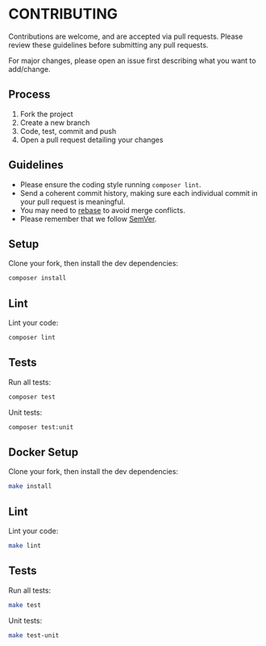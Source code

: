 # CONTRIBUTING

Contributions are welcome, and are accepted via pull requests.
Please review these guidelines before submitting any pull requests.

For major changes, please open an issue first describing what you want to add/change.

## Process

1. Fork the project
2. Create a new branch
3. Code, test, commit and push
4. Open a pull request detailing your changes

## Guidelines

* Please ensure the coding style running `composer lint`.
* Send a coherent commit history, making sure each individual commit in your pull request is meaningful.
* You may need to [rebase](https://git-scm.com/book/en/v2/Git-Branching-Rebasing) to avoid merge conflicts.
* Please remember that we follow [SemVer](http://semver.org/).

## Setup

Clone your fork, then install the dev dependencies:
```bash
composer install
```
## Lint

Lint your code:
```bash
composer lint
```
## Tests

Run all tests:
```bash
composer test
```

Unit tests:
```bash
composer test:unit
```

## Docker Setup

Clone your fork, then install the dev dependencies:
```bash
make install
```
## Lint

Lint your code:
```bash
make lint
```
## Tests

Run all tests:
```bash
make test
```

Unit tests:
```bash
make test-unit
```

